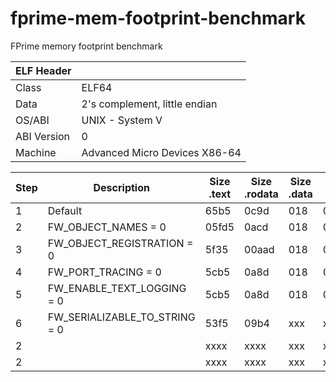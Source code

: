 # fprime-mem-footprint-benchmark
FPrime memory footprint benchmark


| ELF Header  | |
|-------------|-------------------------------|
| Class       | ELF64 |
| Data        | 2's complement, little endian |
| OS/ABI      |  UNIX - System V |
| ABI Version |  0 |
| Machine     |  Advanced Micro Devices X86-64 |


| Step | Description                       | Size .text | Size .rodata | Size .data | Size .bss | Size elf | Size bin |
|------|-----------------------------------|------------|--------------|------------|-----------|----------|----------|
| 1    | Default                           | 65b5       | 0c9d         | 018        | 02f8      | 77576     | 56576 |
| 2    | FW_OBJECT_NAMES = 0               | 05fd5      | 0acd         | 018        | 0128      | 77184     | 56576 |
| 3    | FW_OBJECT_REGISTRATION = 0        | 5f35       | 00aad        | 018        | 00120     | 76768     | 56576 |
| 4    | FW_PORT_TRACING = 0               | 5cb5       | 0a8d         | 018        | 000e0     | 71976     | 52480 |
| 5    | FW_ENABLE_TEXT_LOGGING = 0        | 5cb5       | 0a8d         | 018        | 000e0     | 71976     | 52480 |
| 6    | FW_SERIALIZABLE_TO_STRING = 0     | 53f5       | 09b4         | xxx        | xxx       | 66192     | 48384 |
| 2    |                                   | xxxx       | xxxx         | xxx        | xxx       | xxxx      | xxx   |
| 2    |                                   | xxxx       | xxxx         | xxx        | xxx       | xxxx      | xxx   |

